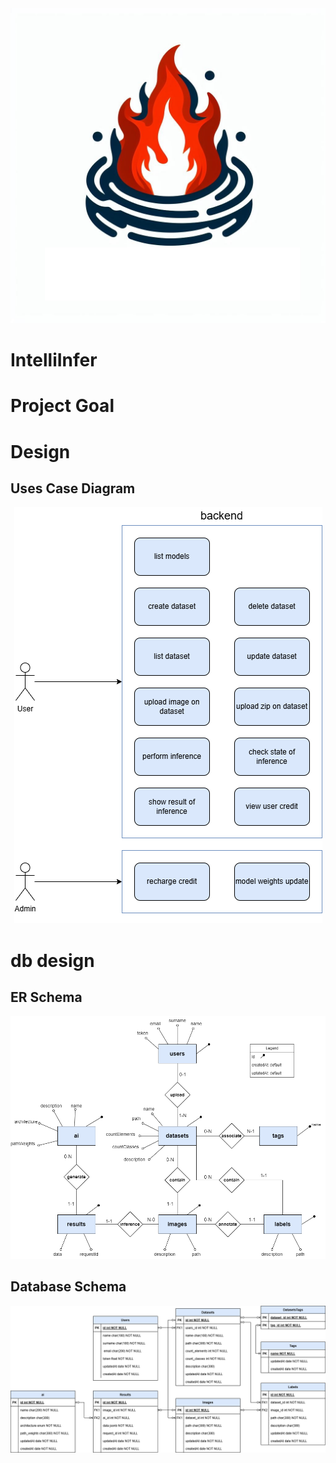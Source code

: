 <div style="text-align: center;">
  <img src="documents/logoIntelliInfer.jpg" alt="Logo IntelliInfer" style="max-width: 256 px; height: auto;">
</div>

# IntelliInfer

# Project Goal

# Design

## Uses Case Diagram
<div style="text-align: center;">
  <img src="documents/UsesCaseDiagram.png" alt="Uses Case Diagram" style="max-width: 256 px; height: auto;">
</div>

# db design

## ER Schema
<div style="text-align: center;">
  <img src="documents/ERscheme.png" alt="ER schema" style="max-width: 256 px; height: auto;">
</div>

## Database Schema
<div style="text-align: center;">
  <img src="documents/DatabaseSchema.png" alt="Database Schema" style="max-width: 256 px; height: auto;">
</div>
